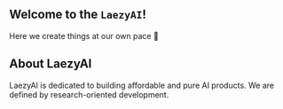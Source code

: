 ## Welcome to the `LaezyAI`!
Here we create things at our own pace 🙂


## About LaezyAI

LaezyAI is dedicated to building affordable and pure AI products. We are defined by research-oriented development.

